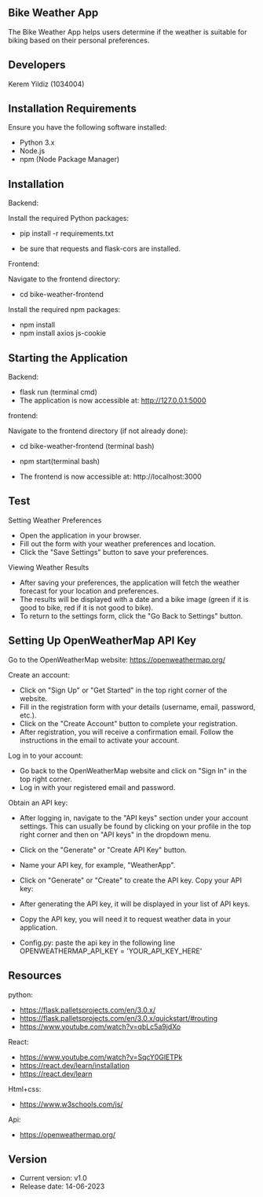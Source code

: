 ## Bike Weather App

The Bike Weather App helps users determine if the weather is suitable for biking based on their personal preferences.

## Developers

Kerem Yildiz (1034004)

## Installation Requirements

Ensure you have the following software installed:

- Python 3.x
- Node.js
- npm (Node Package Manager)

## Installation

Backend:

Install the required Python packages:

- pip install -r requirements.txt

- be sure that requests and flask-cors are installed.

Frontend:

Navigate to the frontend directory:

- cd bike-weather-frontend

Install the required npm packages:

- npm install
- npm install axios js-cookie

## Starting the Application

Backend:

- flask run (terminal cmd)
- The application is now accessible at: http://127.0.0.1:5000

frontend:

Navigate to the frontend directory (if not already done):

- cd bike-weather-frontend (terminal bash)

- npm start(terminal bash)
- The frontend is now accessible at: http://localhost:3000

## Test

Setting Weather Preferences

- Open the application in your browser.
- Fill out the form with your weather preferences and location.
- Click the "Save Settings" button to save your preferences.

Viewing Weather Results

- After saving your preferences, the application will fetch the weather forecast for your location and preferences.
- The results will be displayed with a date and a bike image (green if it is good to bike, red if it is not good to bike).
- To return to the settings form, click the "Go Back to Settings" button.

## Setting Up OpenWeatherMap API Key

Go to the OpenWeatherMap website: https://openweathermap.org/

Create an account:

- Click on "Sign Up" or "Get Started" in the top right corner of the website.
- Fill in the registration form with your details (username, email, password, etc.).
- Click on the "Create Account" button to complete your registration.
- After registration, you will receive a confirmation email. Follow the instructions in the email to activate your account.

Log in to your account:

- Go back to the OpenWeatherMap website and click on "Sign In" in the top right corner.
- Log in with your registered email and password.

Obtain an API key:

- After logging in, navigate to the "API keys" section under your account settings. This can usually be found by clicking on your profile in the top right corner and then on "API keys" in the dropdown menu.
- Click on the "Generate" or "Create API Key" button.
- Name your API key, for example, "WeatherApp".
- Click on "Generate" or "Create" to create the API key.
  Copy your API key:

- After generating the API key, it will be displayed in your list of API keys.
- Copy the API key, you will need it to request weather data in your application.
- Config.py: paste the api key in the following line OPENWEATHERMAP_API_KEY = 'YOUR_API_KEY_HERE'

## Resources

python:

- https://flask.palletsprojects.com/en/3.0.x/
- https://flask.palletsprojects.com/en/3.0.x/quickstart/#routing
- https://www.youtube.com/watch?v=qbLc5a9jdXo

React:

- https://www.youtube.com/watch?v=SqcY0GlETPk
- https://react.dev/learn/installation
- https://react.dev/learn

Html+css:

- https://www.w3schools.com/js/

Api:

- https://openweathermap.org/

## Version

- Current version: v1.0
- Release date: 14-06-2023
